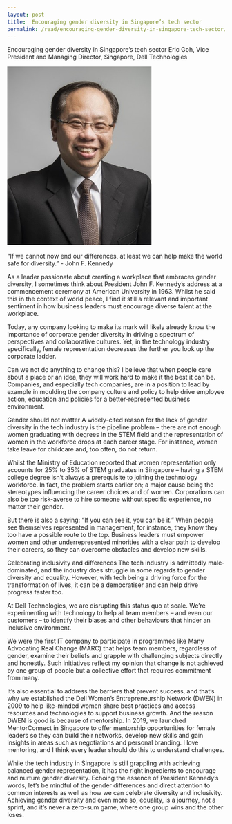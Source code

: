 ```yaml
---
layout: post
title:  Encouraging gender diversity in Singapore’s tech sector
permalink: /read/encouraging-gender-diversity-in-singapore-tech-sector/
---
```

Encouraging gender diversity in Singapore’s tech sector
Eric Goh, Vice President and Managing Director, Singapore, Dell Technologies
<p><img src="/images/2020/read1.jpg"/></p>
“If we cannot now end our differences, at least we can help make the world safe for diversity.” - John F. Kennedy

As a leader passionate about creating a workplace that embraces gender diversity, I sometimes think about President John F. Kennedy’s address at a commencement ceremony at American University in 1963. Whilst he said this in the context of world peace, I find it still a relevant and important sentiment in how business leaders must encourage diverse talent at the workplace. 

Today, any company looking to make its mark will likely already know the importance of corporate gender diversity in driving a spectrum of perspectives and collaborative cultures. Yet, in the technology industry specifically, female representation decreases the further you look up the corporate ladder. 

Can we not do anything to change this? I believe that when people care about a place or an idea, they will work hard to make it the best it can be. Companies, and especially tech companies, are in a position to lead by example in moulding the company culture and policy to help drive employee action, education and policies for a better-represented business environment. 

Gender should not matter 
A widely-cited reason for the lack of gender diversity in the tech industry is the pipeline problem – there are not enough women graduating with degrees in the STEM field and the representation of women in the workforce drops at each career stage. For instance, women take leave for childcare and, too often, do not return. 

Whilst the Ministry of Education reported that women representation only accounts for 25% to 35% of STEM graduates in Singapore – having a STEM college degree isn’t always a prerequisite to joining the technology workforce. In fact, the problem starts earlier on; a major cause being the stereotypes influencing the career choices and of women. Corporations can also be too risk-averse to hire someone without specific experience, no matter their gender.  

But there is also a saying: “If you can see it, you can be it.” When people see themselves represented in management, for instance, they know they too have a possible route to the top. Business leaders must empower women and other underrepresented minorities with a clear path to develop their careers, so they can overcome obstacles and develop new skills. 

Celebrating inclusivity and differences 
The tech industry is admittedly male-dominated, and the industry does struggle in some regards to gender diversity and equality. However, with tech being a driving force for the transformation of lives, it can be a democratiser and can help drive progress faster too. 

At Dell Technologies, we are disrupting this status quo at scale. We’re experimenting with technology to help all team members – and even our customers – to identify their biases and other behaviours that hinder an inclusive environment. 

We were the first IT company to participate in programmes like Many Advocating Real Change (MARC) that helps team members, regardless of gender, examine their beliefs and grapple with challenging subjects directly and honestly. Such initiatives reflect my opinion that change is not achieved by one group of people but a collective effort that requires commitment from many. 

It’s also essential to address the barriers that prevent success, and that’s why we established the Dell Women’s Entrepreneurship Network (DWEN) in 2009 to help like-minded women share best practices and access resources and technologies to support business growth. And the reason DWEN is good is because of mentorship. In 2019, we launched MentorConnect in Singapore to offer mentorship opportunities for female leaders so they can build their networks, develop new skills and gain insights in areas such as negotiations and personal branding. I love mentoring, and I think every leader should do this to understand challenges. 

While the tech industry in Singapore is still grappling with achieving balanced gender representation, it has the right ingredients to encourage and nurture gender diversity. Echoing the essence of President Kennedy’s words, let’s be mindful of the gender differences and direct attention to common interests as well as how we can celebrate diversity and inclusivity. Achieving gender diversity and even more so, equality, is a journey, not a sprint, and it’s never a zero-sum game, where one group wins and the other loses.
